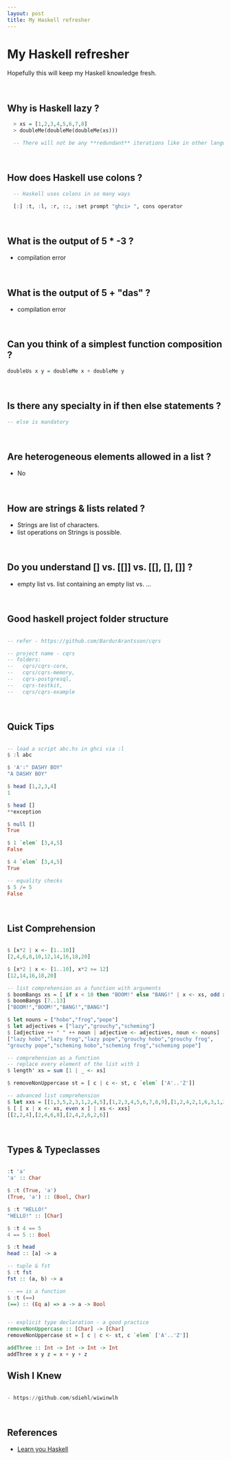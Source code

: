```yaml
---
layout: post
title: My Haskell refresher
---
```


# My Haskell refresher

Hopefully this will keep my Haskell knowledge fresh.

<br />

## Why is Haskell lazy ?

```Haskell
  > xs = [1,2,3,4,5,6,7,8]
  > doubleMe(doubleMe(doubleMe(xs)))

  -- There will not be any **redundant** iterations like in other languages
```

<br />

## How does Haskell use colons ?

```Haskell
  -- Haskell uses colons in so many ways

  [:] :t, :l, :r, ::, :set prompt "ghci> ", cons operator
```

<br />

## What is the output of 5 * -3 ?

- compilation error

<br />

## What is the output of 5 + "das" ?

- compilation error

<br />

## Can you think of a simplest function composition ?

```Haskell
doubleUs x y = doubleMe x + doubleMe y
```

<br />

## Is there any specialty in if then else statements ?

```Haskell
-- else is mandatory
```

<br />

## Are heterogeneous elements allowed in a list ?

- No

<br />

## How are strings & lists related ?

- Strings are list of characters.
- list operations on Strings is possible.

<br />

## Do you understand [] vs. [[]] vs. [[], [], []] ?

- empty list vs. list containing an empty list vs. ...

<br />

## Good haskell project folder structure

```Haskell

-- refer - https://github.com/BardurArantsson/cqrs

-- project name - cqrs
-- folders:
--   cqrs/cqrs-core,
--   cqrs/cqrs-memory,
--   cqrs-postgresql,
--   cqrs-testkit,
--   cqrs/cqrs-example
```

<br />

## Quick Tips

```Haskell

-- load a script abc.hs in ghci via :l
$ :l abc

$ 'A':" DASHY BOY"
"A DASHY BOY"

$ head [1,2,3,4]
1

$ head []
**exception

$ null []
True

$ 1 `elem` [3,4,5]
False

$ 4 `elem` [3,4,5]
True

-- equality checks
$ 5 /= 5
False
```

<br />

## List Comprehension

```Haskell

$ [x*2 | x <- [1..10]]
[2,4,6,8,10,12,14,16,18,20]

$ [x*2 | x <- [1..10], x*2 >= 12]  
[12,14,16,18,20]

-- list comprehension as a function with arguments
$ boomBangs xs = [ if x < 10 then "BOOM!" else "BANG!" | x <- xs, odd x]
$ boomBangs [7..13]  
["BOOM!","BOOM!","BANG!","BANG!"]

$ let nouns = ["hobo","frog","pope"]  
$ let adjectives = ["lazy","grouchy","scheming"]  
$ [adjective ++ " " ++ noun | adjective <- adjectives, noun <- nouns]  
["lazy hobo","lazy frog","lazy pope","grouchy hobo","grouchy frog",  
"grouchy pope","scheming hobo","scheming frog","scheming pope"]

-- comprehension as a function
-- replace every element of the list with 1
$ length' xs = sum [1 | _ <- xs]

$ removeNonUppercase st = [ c | c <- st, c `elem` ['A'..'Z']]

-- advanced list comprehension
$ let xxs = [[1,3,5,2,3,1,2,4,5],[1,2,3,4,5,6,7,8,9],[1,2,4,2,1,6,3,1,3,2,3,6]]  
$ [ [ x | x <- xs, even x ] | xs <- xxs]  
[[2,2,4],[2,4,6,8],[2,4,2,6,2,6]]

```

<br />

## Types & Typeclasses

```Haskell

:t 'a'  
'a' :: Char

$ :t (True, 'a')  
(True, 'a') :: (Bool, Char)

$ :t "HELLO!"  
"HELLO!" :: [Char]

$ :t 4 == 5  
4 == 5 :: Bool

$ :t head  
head :: [a] -> a

-- tuple & fst
$ :t fst  
fst :: (a, b) -> a

-- == is a function
$ :t (==)  
(==) :: (Eq a) => a -> a -> Bool


-- explicit type declaration - a good practice
removeNonUppercase :: [Char] -> [Char]  
removeNonUppercase st = [ c | c <- st, c `elem` ['A'..'Z']]

addThree :: Int -> Int -> Int -> Int  
addThree x y z = x + y + z
```

## Wish I Knew

```Haskell

- https://github.com/sdiehl/wiwinwlh
```

<br />

## References

- [Learn you Haskell](http://learnyouahaskell.com/chapters)
